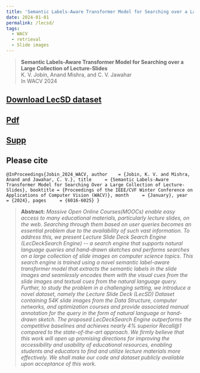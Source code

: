 ```yaml
---
title: 'Semantic Labels-Aware Transformer Model for Searching over a Large Collection of Lecture-Slides'
date: 2024-01-01
permalink: /lecsd/
tags:
  - WACV
  - retrieval
  - Slide images
---
```


<!-- This repository provides the official blog of the paper: -->
> **Semantic Labels-Aware Transformer Model for Searching over a Large Collection of Lecture-Slides** <br>
> K. V. Jobin, Anand Mishra, and C. V. Jawahar<br>
> In WACV 2024<br>

## [Download LecSD dataset](https://github.com/jobinkv/LecSD)

## [Pdf](https://openaccess.thecvf.com/content/WACV2024/papers/Jobin_Semantic_Labels-Aware_Transformer_Model_for_Searching_Over_a_Large_Collection_WACV_2024_paper.pdf)

## [Supp](https://openaccess.thecvf.com/content/WACV2024/supplemental/Jobin_Semantic_Labels-Aware_Transformer_WACV_2024_supplemental.pdf)

## Please cite

`
@InProceedings{Jobin_2024_WACV,
    author    = {Jobin, K. V. and Mishra, Anand and Jawahar, C. V.},
    title     = {Semantic Labels-Aware Transformer Model for Searching Over a Large Collection of Lecture-Slides},
    booktitle = {Proceedings of the IEEE/CVF Winter Conference on Applications of Computer Vision (WACV)},
    month     = {January},
    year      = {2024},
    pages     = {6016-6025}
}
`

> **Abstract:** *Massive Open Online Courses(MOOCs) enable easy access to many educational materials, particularly lecture slides, on the web. Searching through them based on user queries becomes an essential problem due to the availability of such vast information.
To address this, we present Lecture Slide Deck Search Engine (LecDeckSearch Engine) -- a search engine that supports natural language queries and hand-drawn sketches and performs searches on a large collection of slide images on computer science topics. 
This search engine is trained using a novel semantic label-aware transformer model that extracts the semantic labels in the slide images and seamlessly encodes them with the visual cues from the slide images and textual cues from the natural language query. 
Further, to study the problem in a challenging setting, we introduce a novel dataset, namely the Lecture Slide Deck (LecSD) Dataset containing $54K$ slide images from the Data Structure, computer networks, and optimization courses and provide associated manual annotation for the query in the form of natural language or hand-drawn sketch.
The proposed LecDeckSearch Engine outperforms the competitive baselines and achieves nearly $4\%$ superior Recall@1 compared to the state-of-the-art approach. We firmly believe that this work will open up promising directions for improving the accessibility and usability of educational resources, enabling students and educators to find and utilize lecture materials more effectively. We shall make our code and dataset publicly available upon acceptance of this work.*<br>

